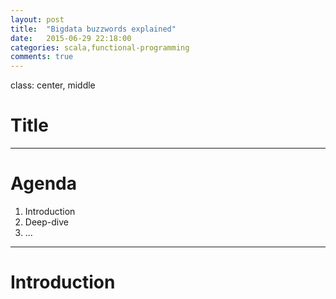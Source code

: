 ```yaml
---
layout: post
title:  "Bigdata buzzwords explained"
date:   2015-06-29 22:18:00
categories: scala,functional-programming
comments: true
---
```



class: center, middle

# Title

---

# Agenda

1. Introduction
2. Deep-dive
3. ...

---

# Introduction

